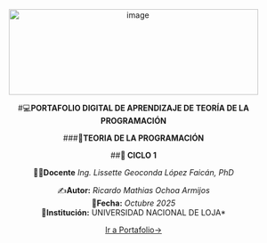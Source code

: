 <div align="center">
<img width="448" height="154" alt="image" src="https://github.com/user-attachments/assets/85cacb6f-d71c-4958-805f-849712c47466" />

  
#💻**PORTAFOLIO DIGITAL DE APRENDIZAJE DE TEORÍA DE LA PROGRAMACIÓN**  


###📘**TEORIA DE LA PROGRAMACIÓN**  

##**📅 CICLO 1** 

👩‍🏫**Docente** *Ing. Lissette Geoconda López Faicán, PhD*

✍️**Autor:** *Ricardo Mathias Ochoa Armijos*  
📅**Fecha:** *Octubre 2025*  
📍**Institución:** UNIVERSIDAD NACIONAL DE LOJA*

[Ir a Portafolio→](index.md)

</div>

